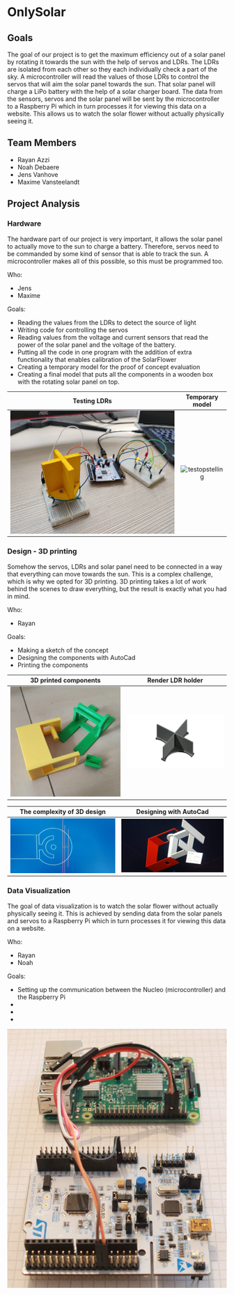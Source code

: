 ﻿# OnlySolar

## Goals

The goal of our project is to get the maximum efficiency out of a solar panel by rotating it towards the sun with the help of servos and LDRs. The LDRs are isolated from each other so they each individually check a part of the sky. A microcontroller will read the values of those LDRs to control the servos that will aim the solar panel towards the sun. That solar panel will charge a LiPo battery with the help of a solar charger board. The data from the sensors, servos and the solar panel will be sent by the microcontroller to a Raspberry Pi which in turn processes it for viewing this data on a website. This allows us to watch the solar flower without actually physically seeing it.

## Team Members

* Rayan Azzi
* Noah Debaere
* Jens Vanhove
* Maxime Vansteelandt

## Project Analysis

### Hardware

The hardware part of our project is very important, it allows the solar panel to actually move to the sun to charge a battery. Therefore, servos need to be commanded by some kind of sensor that is able to track the sun. A microcontroller makes all of this possible, so this must be programmed too.

Who:

* Jens
* Maxime

Goals:

* Reading the values from the LDRs to detect the source of light
* Writing code for controlling the servos
* Reading values from the voltage and current sensors that read the power of the solar panel and the voltage of the battery.
* Putting all the code in one program with the addition of extra functionality that enables calibration of the SolarFlower
* Creating a temporary model for the proof of concept evaluation
* Creating a final model that puts all the components in a wooden box with the rotating solar panel on top.

Testing LDRs                                                 | Temporary model
:-----------------------------------------------------------:|:-------------------------------------------------:
![LDRtestopstelling](./images_readme/ldrtestopstelling.jpg)  |  ![testopstelling](./images_readme/testopstelling.jpg)

### Design - 3D printing

Somehow the servos, LDRs and solar panel need to be connected in a way that everything can move towards the sun. This is a complex challenge, which is why we opted for 3D printing. 3D printing takes a lot of work behind the scenes to draw everything, but the result is exactly what you had in mind.

Who:

* Rayan

Goals:

* Making a sketch of the concept
* Designing the components with AutoCad
* Printing the components

3D printed components                                | Render LDR holder
:--------------------------------------------:|:-------------------------------------------------:
![3Dstukken](./images_readme/3dstukken.jpg)  |  ![renderLDR](./images_readme/renderldrhouder.png)

The complexity of 3D design                               | Designing with AutoCad
:--------------------------------------------:|:-------------------------------------------------:
![blueprint](./images_readme/blueprint3d.jpeg)  |  ![3dpiecestogether](./images_readme/3dstukkensamen.jpeg)

### Data Visualization

The goal of data visualization is to watch the solar flower without actually physically seeing it. This is achieved by sending data from the solar panels and servos to a Raspberry Pi which in turn processes it for viewing this data on a website.

Who:

* Rayan
* Noah

Goals:

* Setting up the communication between the Nucleo (microcontroller) and the Raspberry Pi
* 
* 
* 

![NucleoPi](./images_readme/nucleopi.png)
